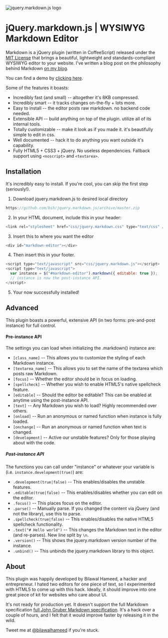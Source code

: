 ![jquery.markdown.js logo](http://i.imgur.com/K6IrS.png)

# jQuery.markdown.js | WYSIWYG Markdown Editor
Markdown is a jQuery plugin (written in CoffeeScript) released under the [MIT License](http://opensource.org/licenses/MIT) that brings a beautiful, lightweight and standards-compliant WYSIWYG editor to your website. I've written a blog post on the philosophy behind Markdown [on my blog](http://bilaw.al/jquery-markdown-js/).

You can find a demo by [clicking here](http://htmlpreview.github.com/?https://github.com/bih/jquery.markdown.js/blob/master/demo/index.html).

Some of the features it boasts:
* Incredibly fast (and small) -- altogether it's 8KB compressed.
* Incredibly smart -- it tracks changes on-the-fly + lots more.
* Easy to install -- the editor posts raw markdown. no backend code needed.
* Extensible API -- build anything on top of the plugin. utilize all of its internal tools.
* Totally customizable -- make it look as if you made it. it's beautifully simple to edit in css.
* Well documented -- hack it to do anything you want outside it's capability.
* Fully HTML5 + CSS3 + jQuery. No useless dependencies. Fallback support using `<noscript>` and `<textarea>`.

## Installation
It's incredibly easy to install. If you're cool, you can skip the first step (seriously!).

1. Download jquery.markdown.js to desired local directory
```javascript
https://github.com/bih/jquery.markdown.js/archive/master.zip
```

2. In your HTML document, include this in your header:
```javascript
<link rel="stylesheet" href="css/jquery.markdown.css" type="text/css" />
```

3. Insert this to where you want the editor
```javascript
<div id="markdown-editor"></div>
```

4. Then insert this in your footer.
```javascript
<script type="text/javascript" src="css/jquery.markdown.js"></script>
<script type="text/javascript">
  var instance = $("#markdown-editor").markdown({ editable: true });
  // instance is now the post-instance API.
</script>
```

5. Your now successfully installed!

## Advanced
This plugin boasts a powerful, extensive API (in two forms: pre-and-post instance) for full control.

#### Pre-instance API
The settings you can load when initializing the .markdown() instance are:
* `[class_name]`           -- This allows you to customize the styling of each Markdown instance.
* `[textarea_name]`        -- This allows you to set the name of the textarea which posts raw Markdown.
* `[focus]`                -- Whether the editor should be in focus on loading.
* `[spellcheck]`           -- Whether you wish to enable HTML5's native spellcheck feature.
* `[editable]`             -- Should the editor be editable? This can be enabled at anytime using the post-instance API.
* `[text]`                 -- Any Markdown you wish to load? Highly recommended over others.
* `[onload]`               -- Run an anonymous or named function when instance is fully loaded.
* `[onchange]`             -- Run an anonymous or named function when text is changed.
* `[development]`          -- Active our unstable features? Only for those playing about with the code.

##### Post-instance API
The functions you can call under "instance" or whatever your variable is (i.e. `instance.development(true)`) are:
* `.development(true|false)`     -- This enables/disables the unstable features.
* `.editable(true|false)`        -- This enables/disables whether you can edit on the editor.
* `.focus()`                     -- This places focus on the editor.
* `.parse()`                     -- Manually parse. If you changed the content via jQuery (and not the library), use this to parse.
* `.spellcheck(true|false)`      -- This enables/disables the native HTML5 spellcheck functionality.
* `.text("# Hello world")`       -- This changes the Markdown text in the editor (and re-parses). New line split by `\n`.
* `.version()`                   -- This shows the jquery.markdown version number of the instance.
* `.unbind()`                    -- This unbinds the jquery.markdown library to this object.


## About
This plugin was happily developed by Bilawal Hameed, a hacker and entrepreneur. I hated two editors for one piece of text, so I experimented with HTML5 to come up with this hack. Ideally, it should improve into one great piece of kit for websites who care about UI.

It's not ready for production yet. It doesn't support the full Markdown specification [full John Gruber Markdown specification](http://daringfireball.net/projects/markdown/syntax). It's a hack over a couple of hours, and I felt that it would improve faster by releasing it in the wild.

Tweet me at [@bilawalhameed](http://twitter.com/bilawalhameed) if you're stuck.